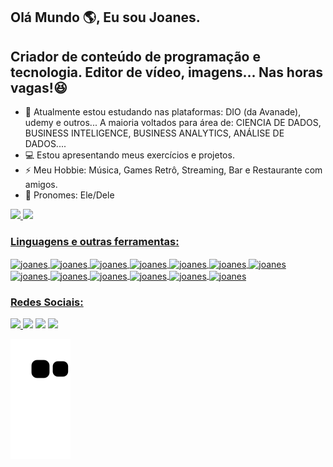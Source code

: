 ## Olá Mundo 🌎, Eu sou Joanes.
## Criador de conteúdo de programação e tecnologia. Editor de vídeo, imagens... Nas horas vagas!😆

- 🌱 Atualmente estou estudando nas plataformas: DIO (da Avanade), udemy e outros... A maioria voltados para área de: CIENCIA DE DADOS, BUSINESS INTELIGENCE, BUSINESS ANALYTICS, ANÁLISE DE DADOS....
- 💻 Estou apresentando meus exercícios e projetos.
- ⚡ Meu Hobbie: Música, Games Retrô, Streaming, Bar e Restaurante com amigos.
- 🙂 Pronomes: Ele/Dele

<div align="">
<a href="https://github.com/JoanesAraujo/">
<img height="150em" src="https://github-readme-stats.vercel.app/api?username=joanesaraujo&show_icons=true&theme=github_dark&include_all_commits=true&count_private=true"/>
<img height="150em" src="https://github-readme-stats.vercel.app/api/top-langs/?username=joanesaraujo&layout=compact&langs_count=7&theme=github_dark"/>    
</div>
  
### Linguagens e outras ferramentas:
  
 <div style="display: inline_block">
    <img align="center" alt="joanes" height="30" width="40" src="https://cdn.jsdelivr.net/gh/devicons/devicon/icons/aftereffects/aftereffects-original.svg" />
    <img align="center" alt="joanes" height="30" width="40" src="https://cdn.jsdelivr.net/gh/devicons/devicon/icons/photoshop/photoshop-plain.svg" />
    <img align="center" alt="joanes" height="30" width="40" src="https://cdn.jsdelivr.net/gh/devicons/devicon/icons/premierepro/premierepro-original.svg" />
    <img align="center" alt="joanes" height="30" width="40" src="https://cdn.jsdelivr.net/gh/devicons/devicon/icons/html5/html5-original.svg" />
    <img align="center" alt="joanes" height="30" width="40" src="https://cdn.jsdelivr.net/gh/devicons/devicon/icons/css3/css3-original.svg" />
    <img align="center" alt="joanes" height="30" width="40" src="https://cdn.jsdelivr.net/gh/devicons/devicon/icons/javascript/javascript-original.svg" />
    <img align="center" alt="joanes" height="30" width="40" src="https://cdn.jsdelivr.net/gh/devicons/devicon/icons/php/php-original.svg" />
    <img align="center" alt="joanes" height="30" width="40" src="https://cdn.jsdelivr.net/gh/devicons/devicon/icons/salesforce/salesforce-original.svg" />
    <img align="center" alt="joanes" height="30" width="40" src="https://cdn.jsdelivr.net/gh/devicons/devicon/icons/python/python-original.svg" />
    <img align="center" alt="joanes" height="30" width="40" src="https://cdn.jsdelivr.net/gh/devicons/devicon/icons/mysql/mysql-original.svg" />
    <img align="center" alt="joanes" height="30" width="40" src="https://cdn.jsdelivr.net/gh/devicons/devicon/icons/amazonwebservices/amazonwebservices-original.svg" />
    <img align="center" alt="joanes" height="30" width="40" src="https://cdn.jsdelivr.net/gh/devicons/devicon/icons/microsoftsqlserver/microsoftsqlserver-plain.svg" />
    <img align="center" alt="joanes" height="30" width="40" src="https://cdn.jsdelivr.net/gh/devicons/devicon/icons/linux/linux-original.svg" />
</div> 
 
  ### Redes Sociais:
<div> 
 <a href="https://discord.gg/T2SPgTDKeT" target="_blank"><img src="https://img.shields.io/badge/Discord-7289DA?style=for-the-badge&logo=discord&logoColor=white" target="_blank">  </a> 
  <a href="https://www.instagram.com/joanescaraujo/" target="_blank"><img src="https://img.shields.io/badge/Instagram-E4405F?style=for-the-badge&logo=instagram&logoColor=white" target="_blank"></a>
  <a href="https://www.facebook.com/joanes.cavalcanti/" target="_blank"><img src="https://img.shields.io/badge/Facebook-1877F2?style=for-the-badge&logo=facebook&logoColor=white" target="_blank"></a>
  <a href="https://www.linkedin.com/in/joanes-cavalcanti-68b86099/" target="_blank"><img src="https://img.shields.io/badge/-LinkedIn-%230077B5?style=for-the-badge&logo=linkedin&logoColor=white" target="_blank"></a>
  
    
</div>
  
   ![Snake animation](https://github.com/JoanesAraujo/JoanesAraujo/blob/output/github-contribution-grid-snake.svg)
   




